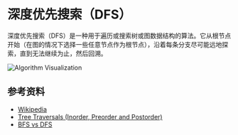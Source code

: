 # 深度优先搜索（DFS）

深度优先搜索（DFS）是一种用于遍历或搜索树或图数据结构的算法。它从根节点开始（在图的情况下选择一些任意节点作为根节点），沿着每条分支尽可能远地探索，直到无法继续为止，然后回溯。

![Algorithm Visualization](https://upload.wikimedia.org/wikipedia/commons/7/7f/Depth-First-Search.gif)

## 参考资料

- [Wikipedia](https://en.wikipedia.org/wiki/Depth-first_search)
- [Tree Traversals (Inorder, Preorder and Postorder)](https://www.geeksforgeeks.org/tree-traversals-inorder-preorder-and-postorder/)
- [BFS vs DFS](https://www.geeksforgeeks.org/bfs-vs-dfs-binary-tree/)